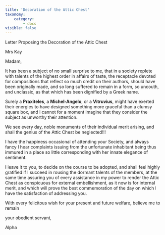 ```yaml
---
title: 'Decoration of the Attic Chest'
taxonomy:
    category:
        - docs
visible: false
---
```


<span class="title">Letter Proposing the Decoration of the Attic Chest</span>

<div class="author">Mrs Kay</div>

Madam,

It has been a subject of no small surprise to me, that in a society replete with talents of the highest order in affairs of taste, the receptacle devoted for compositions that reflect so much credit on their authors, should have been originally made, and so long suffered to remain in a form, so uncouth, and unclassic, as that which has been dignified by a Greek name.

Surely a **Praxiteles**, a **Michel-Angelo**, or a **Vitruvius**, might have exerted their energies to have designed something more graceful than a clumsy square box, and I cannot for a moment imagine that they consider the subject as unworthy their attention.

We see every day, noble monuments of their individual merit arising, and shall the genius of the Attic Chest be neglected!!!

I have the happiness occasional of attending your Society, and always fancy I hear complaints issuing from the unfortunate inhabitant being thus immured in a place so little corresponding with her innate elegance of sentiment.

I leave it to you, to decide on the course to be adopted, and shall feel highly gratified if I succeed in rousing the dormant talents of the members, at the same time assuring you of every assistance in my power to render the Attic Chest as conspicuous for external embellishment, as it now is for internal merit, and which will prove the best commemoration of the day on which I have the satisfaction of addressing you.

With every felicitous wish for your present and future welfare, believe me to remain

your obedient servant,

Alpha